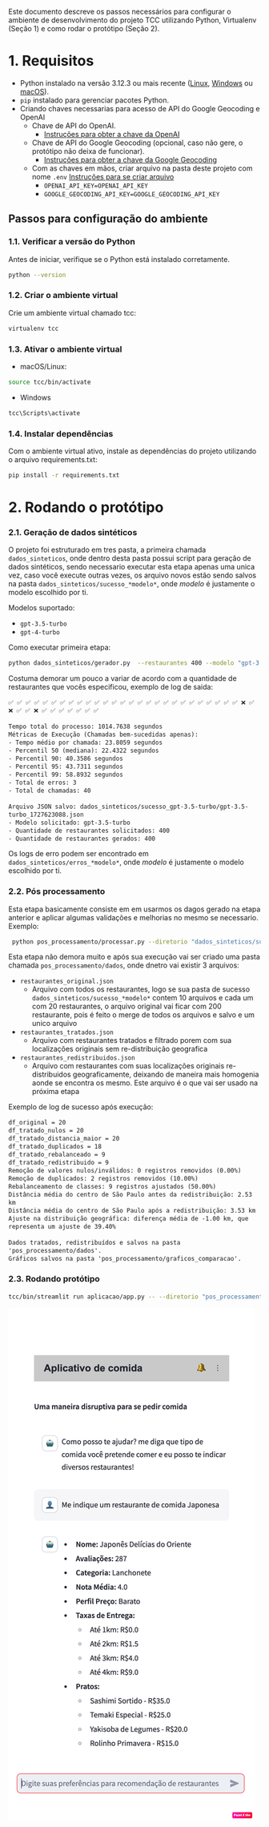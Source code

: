 Este documento descreve os passos necessários para configurar o ambiente de desenvolvimento do projeto TCC utilizando Python, Virtualenv (Seção 1) e como rodar o protótipo (Seção 2).

# 1. Requisitos

- Python instalado na versão 3.12.3 ou mais recente ([Linux](https://python.org.br/instalacao-linux/), [Windows](https://python.org.br/instalacao-windows/) ou [macOS](https://python.org.br/instalacao-mac/)).
- `pip` instalado para gerenciar pacotes Python.
- Criando chaves necessarias para acesso de API do Google Geocoding e OpenAI
    - Chave de API do OpenAI. 
        - [Instruções para obter a chave da OpenAI](OPENAI.md)
    - Chave de API do Google Geocoding (opcional, caso não gere, o protótipo não deixa de funcionar). 
        - [Instruções para obter a chave da Google Geocoding](GOOGLE_GEOCODING.md)
    - Com as chaves em mãos, criar arquivo na pasta deste projeto com nome `.env` [Instruções para se criar arquivo](OPENAI.md)
        - `OPENAI_API_KEY=OPENAI_API_KEY`
        - `GOOGLE_GEOCODING_API_KEY=GOOGLE_GEOCODING_API_KEY`


## Passos para configuração do ambiente

### 1.1. Verificar a versão do Python

Antes de iniciar, verifique se o Python está instalado corretamente.

```bash
python --version
```

### 1.2. Criar o ambiente virtual
Crie um ambiente virtual chamado tcc:

```bash
virtualenv tcc
```

### 1.3. Ativar o ambiente virtual
- macOS/Linux:
```bash
source tcc/bin/activate
```
- Windows
```bash
tcc\Scripts\activate
```

### 1.4. Instalar dependências
Com o ambiente virtual ativo, instale as dependências do projeto utilizando o arquivo requirements.txt:

```bash
pip install -r requirements.txt
```

# 2. Rodando o protótipo

### 2.1. Geração de dados sintéticos

O projeto foi estruturado em tres pasta, a primeira chamada `dados_sinteticos`, onde dentro desta pasta possui script para geração de dados sintéticos, sendo necessario executar esta etapa apenas uma unica vez, caso você execute outras vezes, os arquivo novos estão sendo salvos na pasta `dados_sinteticos/sucesso_*modelo*`, onde *modelo* é justamente o modelo escolhido por ti. 

Modelos suportado:
- `gpt-3.5-turbo`
- `gpt-4-turbo`

Como executar primeira etapa:
```bash
python dados_sinteticos/gerador.py  --restaurantes 400 --modelo "gpt-3.5-turbo"
```

Costuma demorar um pouco a variar de acordo com a quantidade de restaurantes que vocês especificou, exemplo de log de saida:

```
✅ ✅ ✅ ✅ ✅ ✅ ✅ ✅ ✅ ✅ ✅ ✅ ✅ ✅ ✅ ✅ ✅ ✅ ✅ ✅ ✅ ✅ ✅ ✅ ✅ ✅ ✅ ❌ ✅ ❌ ✅ ✅ ❌ ✅ ✅ ✅ ✅ ✅ ✅ ✅

Tempo total do processo: 1014.7638 segundos
Métricas de Execução (Chamadas bem-sucedidas apenas):
- Tempo médio por chamada: 23.8059 segundos
- Percentil 50 (mediana): 22.4322 segundos
- Percentil 90: 40.3586 segundos
- Percentil 95: 43.7311 segundos
- Percentil 99: 58.8932 segundos
- Total de erros: 3
- Total de chamadas: 40

Arquivo JSON salvo: dados_sinteticos/sucesso_gpt-3.5-turbo/gpt-3.5-turbo_1727623088.json
- Modelo solicitado: gpt-3.5-turbo
- Quantidade de restaurantes solicitados: 400
- Quantidade de restaurantes gerados: 400
```

Os logs de erro podem ser encontrado em `dados_sinteticos/erros_*modelo*`, onde *modelo* é justamente o modelo escolhido por ti.

### 2.2. Pós processamento

Esta etapa basicamente consiste em em usarmos os dagos gerado na etapa anterior e aplicar algumas validações e melhorias no mesmo se necessario. Exemplo:

```bash
 python pos_processamento/processar.py --diretorio "dados_sinteticos/sucesso_gpt-3.5-turbo"
 ```

Esta etapa não demora muito e após sua execução vai ser criado uma pasta chamada `pos_processamento/dados`, onde dnetro vai existir 3 arquivos:

- `restaurantes_original.json`
    - Arquivo com todos os restaurantes, logo se sua pasta de sucesso `dados_sinteticos/sucesso_*modelo*` contem 10 arquivos e cada um com 20 restaurantes, o arquivo original vai ficar com 200 restaurante, pois é feito o merge de todos os arquivos e salvo e um unico arquivo
- `restaurantes_tratados.json` 
    - Arquivo com restaurantes tratados e filtrado porem com sua localizações originais sem re-distribuição geografica
- `restaurantes_redistribuidos.json`
    - Arquivo com restaurantes com suas localizações originais re-distribuidos geograficamente, deixando de maneira mais homogenia aonde se encontra os mesmo. Este arquivo é o que vai ser usado na próxima etapa

Exemplo de log de sucesso após execução:

```
df_original = 20
df_tratado_nulos = 20
df_tratado_distancia_maior = 20
df_tratado_duplicados = 18
df_tratado_rebalanceado = 9
df_tratado_redistribuido = 9
Remoção de valores nulos/inválidos: 0 registros removidos (0.00%)
Remoção de duplicados: 2 registros removidos (10.00%)
Rebalanceamento de classes: 9 registros ajustados (50.00%)
Distância média do centro de São Paulo antes da redistribuição: 2.53 km
Distância média do centro de São Paulo após a redistribuição: 3.53 km
Ajuste na distribuição geográfica: diferença média de -1.00 km, que representa um ajuste de 39.40%

Dados tratados, redistribuídos e salvos na pasta 'pos_processamento/dados'.
Gráficos salvos na pasta 'pos_processamento/graficos_comparacao'.
```

### 2.3. Rodando protótipo

```bash
tcc/bin/streamlit run aplicacao/app.py -- --diretorio "pos_processamento/dados/restaurantes"
```


![Alt Text](aplicacao/prototipo-final.png)
